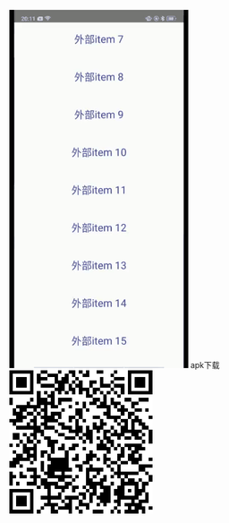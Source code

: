 ﻿
![img](https://github.com/0426ksinacom/RecyclerViewViewPagerRecyclerView/blob/master/gifhome_320x640_14s.gif)
apk下载
![img](https://github.com/0426ksinacom/RecyclerViewViewPagerRecyclerView/blob/master/SA%40%7B8%7B%5DY4%7BXT%24~SM%40AB~2I4.png)

